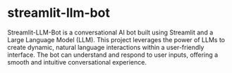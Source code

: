 # streamlit-llm-bot
Streamlit-LLM-Bot is a conversational AI bot built using Streamlit and a Large Language Model (LLM). This project leverages the power of LLMs to create dynamic, natural language interactions within a user-friendly interface. The bot can understand and respond to user inputs, offering a smooth and intuitive conversational experience.
